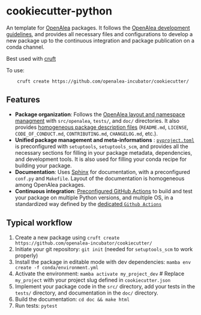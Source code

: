 # cookiecutter-python

An template for [OpenAlea](https://openalea.readthedocs.io/en/latest/) packages. It follows the [OpenAlea development guidelines](https://openalea.readthedocs.io/en/latest/development/guidelines.html), and provides all necessary files and configurations to develop a new package up to the continuous integration and package publication on a conda channel.

Best used with [cruft](https://cruft.github.io/cruft/)

To use:

        cruft create https://github.com/openalea-incubator/cookiecutter/

## Features

- **Package organization**: Follows the [OpenAlea layout and namespace managment](https://openalea.readthedocs.io/en/latest/development/guidelines.html#package-layout-and-namespace) with `src/openalea`, `tests/`, and `doc/` directories. It also provides [homogeneous package description files](https://openalea.readthedocs.io/en/latest/development/guidelines.html#readme-md) (`README.md`, `LICENSE`, `CODE_OF_CONDUCT.md`, `CONTRIBUTING.md`, `CHANGELOG.md`, etc.).
- **Unified package management and meta-informations** : [`pyproject.toml`](https://openalea.readthedocs.io/en/latest/development/guidelines.html#pyproject-toml) is preconfigured with `setuptools`, `setuptools_scm`, and provides all the necessary sections for filling in your package metadata, dependencies, and development tools. It is also used for filling your conda recipe for building your package.
- **Documentation**: Uses [Sphinx](https://www.sphinx-doc.org/en/master/) for documentation, with a preconfigured `conf.py` and `Makefile`. Layout of the documentation is homogeneous among OpenAlea packages.
- **Continuous integration**: [Preconfigured GitHub Actions](https://openalea.readthedocs.io/en/latest/development/guidelines.html#pyproject-toml) to build and test your package on multiple Python versions, and multiple OS, in a standardized way defined by the [dedicated `Github Actions`](https://github.com/openalea/action-build-publish-anaconda/blob/main/doc/workflows/openalea_ci/README.md)

## Typical workflow

1. Create a new package using `cruft create https://github.com/openalea-incubator/cookiecutter/`
2. Initiate your git repository: `git init` (needed for `setuptools_scm` to work properly)
3. Install the package in editable mode with dev dependencies: `mamba env create -f conda/environment.yml`
4. Activate the environment: `mamba activate my_project_dev` # Replace `my_project` with your project slug defined in `cookiecutter.json`
5. Implement your package code in the `src/` directory, add your tests in the `tests/` directory, and documentation in the `doc/` directory.
6. Build the documentation: `cd doc && make html`
7. Run tests: `pytest`

